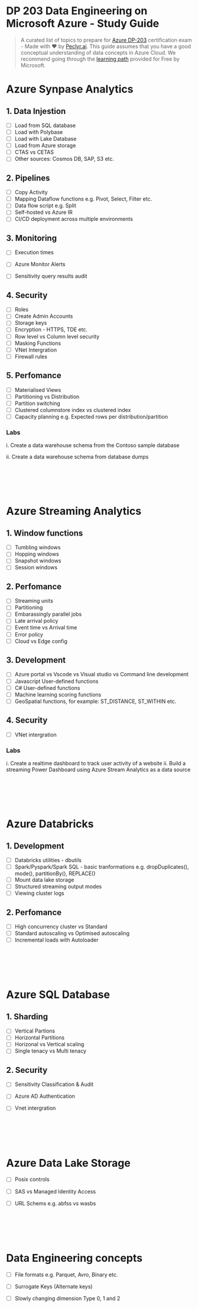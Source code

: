 # DP 203 Data Engineering on Microsoft Azure - Study Guide
> A curated list of topics to prepare for [Azure DP-203](https://learn.microsoft.com/en-us/certifications/exams/dp-203/) certification exam - Made with :heart: by [Peclyr.ai](). This guide assumes that you have a good conceptual understanding of data concepts in Azure Cloud. We recommend going through the [learning path](https://learn.microsoft.com/en-us/certifications/azure-data-engineer/) provided for Free by Microsoft.


# Azure Synpase Analytics

## 1. Data Injestion

- [ ] Load from SQL database
- [ ] Load with Polybase
- [ ] Load with Lake Database
- [ ] Load from Azure storage
- [ ] CTAS vs CETAS
- [ ] Other sources: Cosmos DB, SAP, S3 etc.

## 2. Pipelines

- [ ]  Copy Activity
- [ ]  Mapping Dataflow functions e.g. Pivot, Select, Filter etc.
- [ ]  Data flow script e.g. Split
- [ ]  Self-hosted vs Azure IR
- [ ]  CI/CD deployment across multiple environments

## 3. Monitoring

- [ ] Execution times
- [ ] Azure Monitor Alerts
- [ ] Sensitivity query results audit


## 4. Security

- [ ] Roles
- [ ] Create Admin Accounts
- [ ] Storage keys
- [ ] Encryption - HTTPS, TDE etc.
- [ ] Row level vs Column level security
- [ ] Masking Functions
- [ ] VNet Intergration
- [ ] Firewall rules

## 5. Perfomance

- [ ] Materialised Views
- [ ] Partitioning vs Distribution
- [ ] Partition switching
- [ ] Clustered columnstore index vs clustered index
- [ ] Capacity planning e.g. Expected rows per distribution/partition

### Labs

i. Create a data warehouse schema from the Contoso sample database

ii. Create a data warehouse schema from database dumps


<br/>
<br/>
<br/>
<br/>

# Azure Streaming Analytics

## 1. Window functions

- [ ] Tumbling windows
- [ ] Hopping windows
- [ ] Snapshot windows
- [ ] Session windows

## 2. Perfomance

- [ ] Streaming units
- [ ] Partitioning
- [ ] Embarassingly parallel jobs
- [ ] Late arrival policy
- [ ] Event time vs Arrival time
- [ ] Error policy
- [ ] Cloud vs Edge config

## 3. Development

- [ ] Azure portal vs Vscode vs Visual studio vs Command line development
- [ ] Javascript User-defined functions
- [ ] C# User-defined functions
- [ ] Machine learning scoring functions
- [ ] GeoSpatial functions, for example: ST_DISTANCE, ST_WITHIN etc.

## 4. Security

- [ ] VNet intergration

### Labs

i. Create a realtime dashboard to track user activity of a website
ii. Build a streaming Power Dashboard using Azure Stream Analytics as a data source

<br/>
<br/>
<br/>
<br/>

# Azure Databricks

## 1. Development

- [ ] Databricks utilities - dbutils
- [ ] Spark/Pyspark/Spark SQL - basic tranformations e.g. dropDuplicates(), mode(), partitionBy(), REPLACE()
- [ ] Mount data lake storage
- [ ] Structured streaming output modes
- [ ] Viewing cluster logs

## 2. Perfomance

- [ ] High concurrency cluster vs Standard
- [ ] Standard autoscaling vs Optimised autoscaling
- [ ] Incremental loads with Autoloader

<br/>
<br/>
<br/>
<br/>



# Azure SQL Database

## 1. Sharding

- [ ] Vertical Partions
- [ ] Horizontal Partitions
- [ ] Horizonal vs Vertical scaling
- [ ] Single tenacy vs Multi tenacy

## 2. Security

- [ ] Sensitivity Classification & Audit
- [ ] Azure AD Authentication
- [ ] Vnet intergration


<br/>
<br/>
<br/>
<br/>


# Azure Data Lake Storage

- [ ] Posix controls
- [ ] SAS vs Managed Identity Access
- [ ] URL Schems e.g. abfss vs wasbs


<br/>
<br/>
<br/>
<br/>


# Data Engineering concepts

- [ ] File formats e.g. Parquet, Avro, Binary etc.
- [ ] Surrogate Keys (Alternate keys)
- [ ] Slowly changing dimension Type 0, 1 and 2

